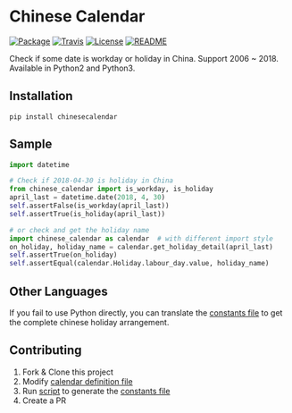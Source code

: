 # Chinese Calendar

[![Package](https://img.shields.io/pypi/v/chinesecalendar.svg)](https://pypi.python.org/pypi/chinesecalendar)
[![Travis](https://img.shields.io/travis/LKI/chinese-calendar.svg)](https://travis-ci.org/LKI/chinese-calendar)
[![License](https://img.shields.io/github/license/LKI/chinese-calendar.svg)](https://github.com/LKI/chinese-calendar/blob/master/LICENSE)
[![README](https://img.shields.io/badge/简介-中文-brightgreen.svg)](https://github.com/LKI/chinese-calendar/blob/master/README.md)

Check if some date is workday or holiday in China.
Support 2006 ~ 2018.
Available in Python2 and Python3.

## Installation

```
pip install chinesecalendar
```

## Sample

``` python
import datetime

# Check if 2018-04-30 is holiday in China
from chinese_calendar import is_workday, is_holiday
april_last = datetime.date(2018, 4, 30)
self.assertFalse(is_workday(april_last))
self.assertTrue(is_holiday(april_last))

# or check and get the holiday name
import chinese_calendar as calendar  # with different import style
on_holiday, holiday_name = calendar.get_holiday_detail(april_last)
self.assertTrue(on_holiday)
self.assertEqual(calendar.Holiday.labour_day.value, holiday_name)
```

## Other Languages

If you fail to use Python directly,
you can translate the [constants file][constants.py] to get the complete chinese holiday arrangement.

## Contributing

1. Fork & Clone this project
2. Modify [calendar definition file][scripts/data.py]
3. Run [script][scripts/__init__.py] to generate the [constants file][constants.py]
4. Create a PR

[constants.py]: https://github.com/LKI/chinese-calendar/blob/master/chinese_calendar/constants.py
[scripts/data.py]: https://github.com/LKI/chinese-calendar/blob/master/chinese_calendar/scripts/data.py
[scripts/__init__.py]: https://github.com/LKI/chinese-calendar/blob/master/chinese_calendar/scripts/__init__.py
